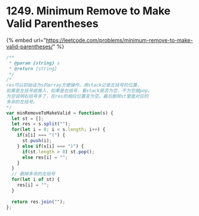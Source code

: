 # 1249. Minimum Remove to Make Valid Parentheses

{% embed url="https://leetcode.com/problems/minimum-remove-to-make-valid-parentheses/" %}

```javascript
/**
 * @param {string} s
 * @return {string}
 */
/*
res可以初始话为s的array方便操作。用stack记录左括号的位置，
如果是左括号就推入，如果是右括号，看stack是否为空，不为空就pop，
为空说明右括号多了，在res的相应位置变为空。最后删除st里面对应的
多余的左括号。
*/
var minRemoveToMakeValid = function(s) {
  let st = [];
  let res = s.split("");
  for(let i = 0; i < s.length; i++) {
    if(s[i] === "(") {
      st.push(i);
    } else if(s[i] === ")") {
      if(st.length > 0) st.pop();
      else res[i] = "";
    }
  }
  // 删掉多余的左括号
  for(let i of st) {
    res[i] = "";
  }
  
  return res.join("");
};
```

